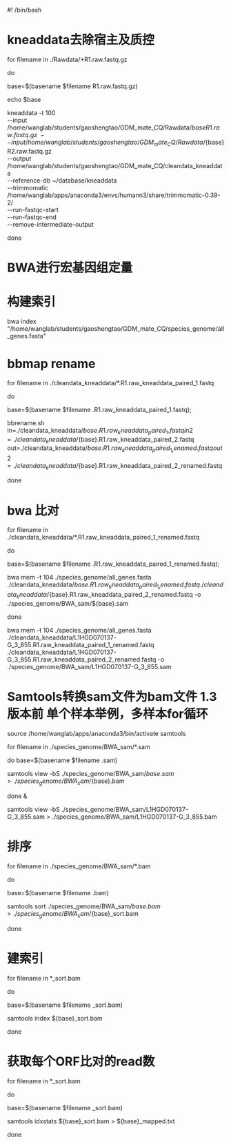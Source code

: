 #! /bin/bash

# kneaddata去除宿主及质控
for filename in ./Rawdata/*R1.raw.fastq.gz 

do 

base=$(basename $filename R1.raw.fastq.gz)

echo $base

kneaddata -t 100 \
--input /home/wanglab/students/gaoshengtao/GDM_mate_CQ/Rawdata/${base}R1.raw.fastq.gz \
--input /home/wanglab/students/gaoshengtao/GDM_mate_CQ/Rawdata/${base}R2.raw.fastq.gz \
--output /home/wanglab/students/gaoshengtao/GDM_mate_CQ/cleandata_kneaddata \
--reference-db ~/database/kneaddata \
--trimmomatic /home/wanglab/apps/anaconda3/envs/humann3/share/trimmomatic-0.39-2/ \
--run-fastqc-start \
--run-fastqc-end \
--remove-intermediate-output 

done

# BWA进行宏基因组定量

# 构建索引
bwa index "/home/wanglab/students/gaoshengtao/GDM_mate_CQ/species_genome/all_genes.fasta"

# bbmap rename
for filename in ./cleandata_kneaddata/*.R1.raw_kneaddata_paired_1.fastq

do 

base=$(basename $filename .R1.raw_kneaddata_paired_1.fastq); 

bbrename.sh in=./cleandata_kneaddata/${base}.R1.raw_kneaddata_paired_1.fastq in2=./cleandata_kneaddata/${base}.R1.raw_kneaddata_paired_2.fastq out=./cleandata_kneaddata/${base}.R1.raw_kneaddata_paired_1_renamed.fastq out2=./cleandata_kneaddata/${base}.R1.raw_kneaddata_paired_2_renamed.fastq

done

 
# bwa 比对
for filename in ./cleandata_kneaddata/*.R1.raw_kneaddata_paired_1_renamed.fastq

do 

base=$(basename $filename .R1.raw_kneaddata_paired_1_renamed.fastq); 

bwa mem -t 104 ./species_genome/all_genes.fasta ./cleandata_kneaddata/${base}.R1.raw_kneaddata_paired_1_renamed.fastq ./cleandata_kneaddata/${base}.R1.raw_kneaddata_paired_2_renamed.fastq -o ./species_genome/BWA_sam/${base}.sam

done

bwa mem -t 104 ./species_genome/all_genes.fasta ./cleandata_kneaddata/L1HGD070137-G_3_855.R1.raw_kneaddata_paired_1_renamed.fastq ./cleandata_kneaddata/L1HGD070137-G_3_855.R1.raw_kneaddata_paired_2_renamed.fastq -o ./species_genome/BWA_sam/L1HGD070137-G_3_855.sam

# Samtools转换sam文件为bam文件 1.3版本前 单个样本举例，多样本for循环
source /home/wanglab/apps/anaconda3/bin/activate samtools

for filename in ./species_genome/BWA_sam/*.sam

do 
base=$(basename $filename .sam)

samtools view -bS ./species_genome/BWA_sam/${base}.sam > ./species_genome/BWA_sam/${base}.bam

done &

samtools view -bS ./species_genome/BWA_sam/L1HGD070137-G_3_855.sam > ./species_genome/BWA_sam/L1HGD070137-G_3_855.bam

# 排序
for filename in ./species_genome/BWA_sam/*.bam

do 

base=$(basename $filename .bam)

samtools sort ./species_genome/BWA_sam/${base}.bam > ./species_genome/BWA_sam/${base}_sort.bam

done

# 建索引

for filename in *_sort.bam

do 

base=$(basename $filename _sort.bam)

samtools index ${base}_sort.bam

done
 
# 获取每个ORF比对的read数
for filename in *_sort.bam

do 

base=$(basename $filename _sort.bam)

samtools idxstats ${base}_sort.bam > ${base}_mapped.txt 

done


